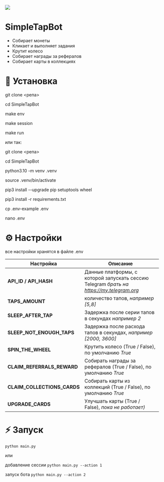 [<img src="https://img.shields.io/badge/python-3.10%20%7C%203.11-blue">](https://www.python.org/downloads/)

# SimpleTapBot

- Собирает монеты
- Кликает и выполняет задания
- Крутит колесо
- Собирает награды за рефералов
- Собирает карты в коллекциях

# 📕 Установка

git clone <репа>

cd SimpleTapBot

make env

make session

make run



или так:

git clone <репа>

cd SimpleTapBot

python3.10 -m venv .venv

source .venv/bin/activate

pip3 install --upgrade pip setuptools wheel

pip3 install -r requirements.txt

cp .env-example .env

nano .env


# ⚙ Настройки
все настройки хранятся в файле .env

| Настройка                   | Описание                                                                                 |
|-----------------------------|------------------------------------------------------------------------------------------|
| **API_ID / API_HASH**       | Данные платформы, с которой запускать сессию Telegram _брать на https://my.telegram.org_ |
| **TAPS_AMOUNT**             | количество тапов, _например [5,8]_                                                       |
| **SLEEP_AFTER_TAP**         | Задержка после серии тапов в секундах _например 2_                                       |
| **SLEEP_NOT_ENOUGH_TAPS**   | Задержка после расхода тапов в секундах, _например [2000, 3600]_                         |
| **SPIN_THE_WHEEL**          | Крутить колесо (True / False), по умолчанию _True_                                       |
| **CLAIM_REFERRALS_REWARD**  | Собирать награды за рефералов (True / False), по умолчанию _True_                        |
| **CLAIM_COLLECTIONS_CARDS** | Собирать карты из коллекций (True / False), по умолчанию _True_                          |
| **UPGRADE_CARDS**           | Улучшать карты (True / False), _пока не работает)_                                       |



# ⚡ Запуск 
`python main.py`

или

добавление сессии `python main.py --action 1`

запуск бота `python main.py --action 2`

